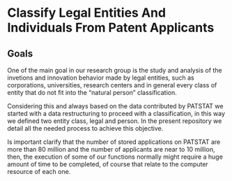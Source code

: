 # Classify Legal Entities And Individuals From Patent Applicants

## Goals

One of the main goal in our research group is the study and analysis of the invetions and innovation behavior made by legal entities, such as corporations, universities, research centers and in general every class of entity that do not fit into the “natural person” classification. 

Considering this and always based on the data contributed by PATSTAT we started with a data restructuring to proceed with a classification, in this way we defined two entity class, legal and person. In the present repository we detail all the needed process to achieve this objective.

Is important clarify that the number of stored applications on PATSTAT are more than 80 million and the number of applicants are near to 10 million, then, the execution of some of our functions normally might require a huge amount of time to be completed, of course that relate to the computer resource of each one.
